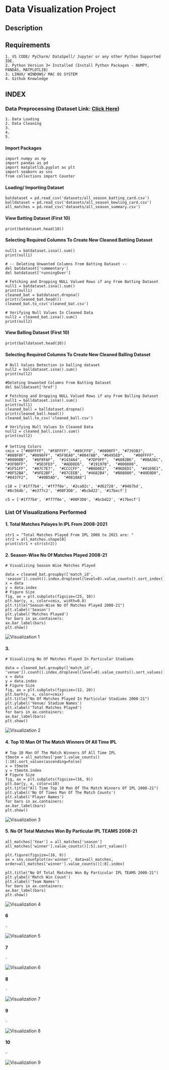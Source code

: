 #  Data Visualization Project
## **Description**
	

## **Requirements**
	1. VS CODE/ PyCharm/ DataSpell/ Jupyter or any other Python Supported IDE.
	2. Python Version 3+ Installed (Install Python Packages - NUMPY, PANDAS, MATPLOTLIB)
	3. LINUX/ WINDOWS/ MAC OS SYSTEM
	4. Github Knowledge

## **INDEX**
### Data Preprocessing (Dataset Link: <a href="https://www.kaggle.com/datasets/rajsengo/indian-premier-league-ipl-all-seasons">Click Here</a>)
    1. Data Loading
    2. Data Cleaning
    3. 
    4. 
    5. 

#### Import Packages
    import numpy as np
    import pandas as pd
    import matplotlib.pyplot as plt
    import seaborn as sns
    from collections import Counter

#### Loading/ Importing Dataset
    batdataset = pd.read_csv('datasets/all_season_batting_card.csv')
    balldataset = pd.read_csv('datasets/all_season_bowling_card.csv')
    all_matches = pd.read_csv('datasets/all_season_summary.csv')

#### View Batting Dataset (First 10)
    print(batdataset.head(10))

#### Selecting Required Columns To Create New Cleaned Battiing Dataset
    null1 = batdataset.isna().sum()
    print(null1)

    # -- Deleting Unwanted Columns From Batting Dataset --
    del batdataset['commentary']
    del batdataset['runningOver']

    # Fetching and Dropping NULL Valued Rows if any From Batting Dataset
    null1 = batdataset.isna().sum()
    print(null1)
    cleaned_bat = batdataset.dropna()
    print(cleaned_bat.head())
    cleaned_bat.to_csv('cleaned_bat.csv')

    # Verifying Null Values In Cleaned Data
    null2 = cleaned_bat.isna().sum()
    print(null2)

#### View Balling Dataset (First 10)
    print(balldataset.head(10))

#### Selecting Required Columns To Create New Cleaned Balling Dataset
    # Null Values Detection in balling dataset
    null2 = balldataset.isna().sum()
    print(null2)

    #Deleting Unwanted Columns From Batting Dataset
    del balldataset['href']
    
    # Fetching and Dropping NULL Valued Rows if any From Balling Dataset
    null1 = balldataset.isna().sum()
    print(null1)
    cleaned_ball = balldataset.dropna()
    print(cleaned_ball.head())
    cleaned_ball.to_csv('cleaned_ball.csv')
    
    # Verifying Null Values In Cleaned Data
    null2 = cleaned_ball.isna().sum()
    print(null2)

####
    # Setting Colors
    cmix = ["#00FFFF", "#F0FFFF", "#89CFF0", "#0000FF", "#7393B3", "#088F8F", "#0096FF", "#5F9EA0","#0047AB", "#6495ED",	"#00FFFF",	"#00008B",	"#6F8FAF",	"#1434A4",	"#7DF9FF",	"#6082B6",	"#00A36C", "#3F00FF",	"#5D3FD3",	"#ADD8E6",	"#191970",	"#000080",	"#1F51FF",	"#A7C7E7",	"#CCCCFF",	"#B6D0E2",	"#96DED1",	"#4169E1",	"#0F52BA",	"#9FE2BF",	"#87CEEB",	"#4682B4",	"#008080", "#40E0D0", "#0437F2",	"#40B5AD",	"#0818A8"]
    
    c10 = ['#1f77b4', '#ff7f0e', '#2ca02c', '#d62728', '#9467bd',
    '#8c564b', '#e377c2', '#00F3D0', '#bcbd22', '#17becf']
    
    c5 = ['#1f77b4', '#ff7f0e', '#00F3D0', '#bcbd22', '#17becf']




### List Of Visualizations Performed
#### 1. Total Matches Palayes In IPL From 2008-2021
    str1 = "Total Matches Played From IPL 2008 to 2021 are: "
    str2 = all_matches.shape[0]
    print(str1 + str(str2))   
#### 2. Season-Wise No Of Matches Played 2008-21
    # Visualizing Season Wise Matches Played
    
    data = cleaned_bat.groupby(['match_id', 'season']).count().index.droplevel(level=0).value_counts().sort_index()
    x = data
    y = data.index
    # Figure Size
    fig, ax = plt.subplots(figsize=(25, 10))
    plt.bar(y, x, color=cmix, width=0.8)
    plt.title("Season-Wise No Of Matches Played 2008-21")
    plt.xlabel('Season')
    plt.ylabel('Matches Played')
    for bars in ax.containers:
    ax.bar_label(bars)
    plt.show()
![Visualization 1](https://github.com/Sumit21adm/Data-Visualization-Assesment/blob/28c12408ca6734e85559addb1071a06cb89f7bd6/Visualisation%20Outputs/visual1.png)

#### 3. 
    # Visualizing No Of Matches Played In Particular Stadiums

    data = cleaned_bat.groupby(['match_id', 'venue']).count().index.droplevel(level=0).value_counts().sort_values()
    x = data
    y = data.index
    # Figure Size
    fig, ax = plt.subplots(figsize=(12, 20))
    plt.barh(y, x, color=cmix)
    plt.title("No Of Matches Played In Particular Stadiums 2008-21")
    plt.ylabel('Venue/ Stadium Names')
    plt.xlabel('Total Matches Played')
    for bars in ax.containers:
    ax.bar_label(bars)
    plt.show()
![Visualization 2](https://github.com/Sumit21adm/Data-Visualization-Assesment/blob/28c12408ca6734e85559addb1071a06cb89f7bd6/Visualisation%20Outputs/visual2.png)

#### 4. Top 10 Man Of The Match Winners Of All Time IPL
    # Top 10 Man Of The Match Winners Of All Time IPL
    t5motm = all_matches['pom'].value_counts()[:10].sort_values(ascending=False)
    x = t5motm
    y = t5motm.index
    # Figure Size
    fig, ax = plt.subplots(figsize=(16, 9))
    plt.bar(y, x, color=c10)
    plt.title("All Time Top 10 Man Of The Match Winners Of IPL 2008-21")
    plt.ylabel('No Of Times Man Of The Match Counts')
    plt.xlabel('Player Names')
    for bars in ax.containers:
    ax.bar_label(bars)
    plt.show()
![Visualization 3](https://github.com/Sumit21adm/Data-Visualization-Assesment/blob/28c12408ca6734e85559addb1071a06cb89f7bd6/Visualisation%20Outputs/visual3.png)

#### 5. No Of Total Matches Won By Particular IPL TEAMS 2008-21
    all_matches['Year'] = all_matches['season']
    all_matches['winner'].value_counts()[:5].sort_values()
    
    plt.figure(figsize=(16, 9))
    ax = sns.countplot(x='winner', data=all_matches, order=all_matches['winner'].value_counts()[:8].index)
    
    plt.title("No Of Total Matches Won By Particular IPL TEAMS 2008-21")
    plt.ylabel('Match Win Count')
    plt.xlabel('Team Names')
    for bars in ax.containers:
    ax.bar_label(bars)
    plt.show()
![Visualization 4](https://github.com/Sumit21adm/Data-Visualization-Assesment/blob/28c12408ca6734e85559addb1071a06cb89f7bd6/Visualisation%20Outputs/visual4.png)

#### 6
    -
![Visualization 5](https://github.com/Sumit21adm/Data-Visualization-Assesment/blob/28c12408ca6734e85559addb1071a06cb89f7bd6/Visualisation%20Outputs/visual5.png)

#### 7
    -
![Visualization 6](https://github.com/Sumit21adm/Data-Visualization-Assesment/blob/28c12408ca6734e85559addb1071a06cb89f7bd6/Visualisation%20Outputs/visual6.png)

#### 8
    -
![Visualization 7](https://github.com/Sumit21adm/Data-Visualization-Assesment/blob/28c12408ca6734e85559addb1071a06cb89f7bd6/Visualisation%20Outputs/visual7.png)

#### 9
    -
![Visualization 8](https://github.com/Sumit21adm/Data-Visualization-Assesment/blob/28c12408ca6734e85559addb1071a06cb89f7bd6/Visualisation%20Outputs/visual8.png)

#### 10
    -
![Visualization 9](https://github.com/Sumit21adm/Data-Visualization-Assesment/blob/28c12408ca6734e85559addb1071a06cb89f7bd6/Visualisation%20Outputs/visual9.png)

